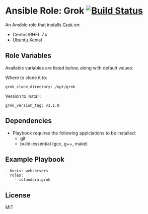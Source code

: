 # Ansible Role: Grok [![Build Status](https://travis-ci.org/Islandora-Devops/ansible-role-grok.svg?branch=main)](https://travis-ci.org/Islandora-Devops/ansible-role-grok)

An Ansible role that installs [Grok](https://github.com/GrokImageCompression/grok) on:

* Centos/RHEL 7.x
* Ubuntu Xenial

## Role Variables

Available variables are listed below, along with default values:

Where to clone it to:
```
grok_clone_directory: /opt/grok
```

Version to install:
```
grok_version_tag: v3.1.0
```

## Dependencies

* Playbook requires the following applciations to be installed: 
  - git
  - build-essential (gcc, g++, make)
  
## Example Playbook

    - hosts: webservers
      roles:
        - islandora.grok

## License

MIT
